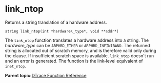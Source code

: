
# link\_ntop

Returns a string translation of a hardware address.

```nocopybutton
string link_ntop(int *hardware\_type*, void **addr*)
```

The `link_ntop` function translates a hardware address into a string. The *hardware\_type* can be `ARPHRD_ETHER` or `ARPHRD_INFINIBAND`. The returned string is allocated out of scratch memory, and is therefore valid only during the clause. If insufficient scratch space is available, `link_ntop` doesn't run and an error is generated. The function is the link-level equivalent of `inet_ntop`.

**Parent topic:**[DTrace Function Reference](../reference/dtrace_functions.md)

